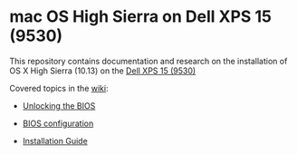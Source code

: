 mac OS High Sierra on Dell XPS 15 (9530)
====================================

This repository contains documentation and research on the installation of OS X High Sierra (10.13) on the [Dell XPS 15 (9530)](http://www.dell.com/us/p/xps-15-9530/pd) 

Covered topics in the [wiki](https://github.com/the-darkvoid/XPS9530-OSX/wiki):

  * [Unlocking the BIOS](https://github.com/the-darkvoid/XPS9530-OSX/wiki/Unlocking%20the%20BIOS)
  * [BIOS configuration](https://github.com/the-darkvoid/XPS9530-OSX/wiki/BIOS%20Configuration)

  * [Installation Guide](https://www.tonymacx86.com/threads/guide-dell-xps-9530-clover-uefi-hotpatch.235558/)
